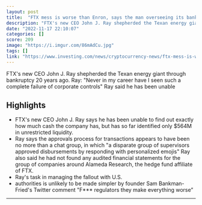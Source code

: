 ```yaml
---
layout: post
title:  "FTX mess is worse than Enron, says the man overseeing its bankruptcy"
description: "FTX's new CEO John J. Ray shepherded the Texan energy giant through bankruptcy 20 years ago. Ray: \"Never in my career have I seen such a complete failure of corporate controls\" Ray said he has been unable"
date: "2022-11-17 22:10:07"
categories: []
score: 209
image: "https://i.imgur.com/86mAdCu.jpg"
tags: []
link: "https://www.investing.com/news/cryptocurrency-news/ftx-mess-is-worse-than-enron-says-the-man-overseeing-its-bankruptcy-2946894"
---
```


FTX's new CEO John J. Ray shepherded the Texan energy giant through bankruptcy 20 years ago. Ray: \"Never in my career have I seen such a complete failure of corporate controls\" Ray said he has been unable

## Highlights

- FTX's new CEO John J. Ray says he has been unable to find out exactly how much cash the company has, but has so far identified only $564M in unrestricted liquidity.
- Ray says the approvals process for transactions appears to have been no more than a chat group, in which "a disparate group of supervisors approved disbursements by responding with personalized emojis" Ray also said he had not found any audited financial statements for the group of companies around Alameda Research, the hedge fund affiliate of FTX.
- Ray's task in managing the fallout with U.S.
- authorities is unlikely to be made simpler by founder Sam Bankman-Fried's Twitter comment "F*** regulators they make everything worse”

---
